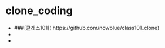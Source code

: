 # clone_coding
<ul>
  <li>
    ###[클래스101](    https://github.com/nowblue/class101_clone)
  </li>
   <li>
  </li>
   <li>
    
  </li>
</ul>
